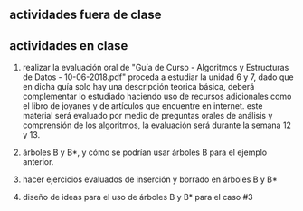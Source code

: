 ## actividades fuera de clase

## actividades en clase

1. realizar la evaluación oral de "Guía de Curso - Algoritmos y Estructuras de Datos - 10-06-2018.pdf" proceda a estudiar la unidad 6 y 7, dado que en dicha guía solo hay una descripción teorica básica, deberá complementar lo estudiado haciendo uso de recursos adicionales como el libro de joyanes y de artículos que encuentre en internet. este material será evaluado por medio de preguntas orales de análisis y comprensión de los algoritmos, la evaluación será durante la semana 12 y 13.

2. árboles B y B\*, y cómo se podrían usar árboles B para el ejemplo anterior.

3. hacer ejercicios evaluados de inserción y borrado en árboles B y B\*

4. diseño de ideas para el uso de árboles B y B\* para el caso #3
